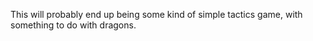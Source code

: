 This will probably end up being some kind of simple tactics game, with something to do with dragons.
